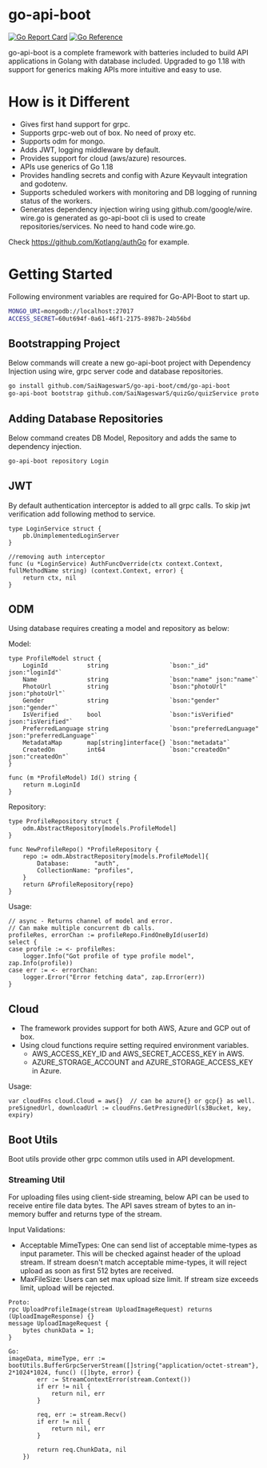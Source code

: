 # go-api-boot
[![Go Report Card](https://goreportcard.com/badge/github.com/SaiNageswarS/go-api-boot)](https://goreportcard.com/report/github.com/SaiNageswarS/go-api-boot) [![Go Reference](https://pkg.go.dev/badge/github.com/SaiNageswarS/go-api-boot.svg)](https://pkg.go.dev/github.com/SaiNageswarS/go-api-boot)

go-api-boot is a complete framework with batteries included to build API applications in Golang with database included. Upgraded to go 1.18 with support for generics making APIs more intuitive and easy to use.

# How is it Different

- Gives first hand support for grpc.
- Supports grpc-web out of box. No need of proxy etc.
- Supports odm for mongo.
- Adds JWT, logging middleware by default.
- Provides support for cloud (aws/azure) resources.
- APIs use generics of Go 1.18
- Provides handling secrets and config with Azure Keyvault integration and godotenv.
- Supports scheduled workers with monitoring and DB logging of running status of the workers.
- Generates dependency injection wiring using github.com/google/wire. wire.go is generated as go-api-boot cli is used to create repositories/services. No need to hand code wire.go.

Check https://github.com/Kotlang/authGo for example.

# Getting Started

Following environment variables are required for Go-API-Boot to start up.

```sh
MONGO_URI=mongodb://localhost:27017
ACCESS_SECRET=60ut694f-0a61-46f1-2175-8987b-24b56bd
```

## Bootstrapping Project
Below commands will create a new go-api-boot project with Dependency Injection using wire, grpc server code and database repositories.

```sh
go install github.com/SaiNageswarS/go-api-boot/cmd/go-api-boot
go-api-boot bootstrap github.com/SaiNageswarS/quizGo/quizService proto
```

## Adding Database Repositories
Below command creates DB Model, Repository and adds the same to dependency injection.

```sh
go-api-boot repository Login
```

## JWT

By default authentication interceptor is added to all grpc calls. To skip jwt verification
add following method to service.

```
type LoginService struct {
	pb.UnimplementedLoginServer
}

//removing auth interceptor
func (u *LoginService) AuthFuncOverride(ctx context.Context, fullMethodName string) (context.Context, error) {
	return ctx, nil
}
```

## ODM

Using database requires creating a model and repository as below:

Model:

```
type ProfileModel struct {
	LoginId           string                 `bson:"_id" json:"loginId"`
	Name              string                 `bson:"name" json:"name"`
	PhotoUrl          string                 `bson:"photoUrl" json:"photoUrl"`
	Gender            string                 `bson:"gender" json:"gender"`
	IsVerified        bool                   `bson:"isVerified" json:"isVerified"`
	PreferredLanguage string                 `bson:"preferredLanguage" json:"preferredLanguage"`
	MetadataMap       map[string]interface{} `bson:"metadata"`
	CreatedOn         int64                  `bson:"createdOn" json:"createdOn"`
}

func (m *ProfileModel) Id() string {
	return m.LoginId
}
```

Repository:

```
type ProfileRepository struct {
	odm.AbstractRepository[models.ProfileModel]
}

func NewProfileRepo() *ProfileRepository {
	repo := odm.AbstractRepository[models.ProfileModel]{
		Database:       "auth",
		CollectionName: "profiles",
	}
	return &ProfileRepository{repo}
}
```

Usage:

```
// async - Returns channel of model and error.
// Can make multiple concurrent db calls.
profileRes, errorChan := profileRepo.FindOneById(userId)
select {
case profile := <- profileRes:
	logger.Info("Got profile of type profile model", zap.Info(profile))
case err := <- errorChan:
	logger.Error("Error fetching data", zap.Error(err))
}
```

## Cloud

* The framework provides support for both AWS, Azure and GCP out of box.
* Using cloud functions require setting required environment variables.
	* AWS_ACCESS_KEY_ID and AWS_SECRET_ACCESS_KEY in AWS.
	* AZURE_STORAGE_ACCOUNT and AZURE_STORAGE_ACCESS_KEY in Azure.

Usage:
```
var cloudFns cloud.Cloud = aws{}  // can be azure{} or gcp{} as well.
preSignedUrl, downloadUrl := cloudFns.GetPresignedUrl(s3Bucket, key, expiry)
```

## Boot Utils
Boot utils provide other grpc common utils used in API development.

### Streaming Util
For uploading files using client-side streaming, below API can be used to receive entire file data bytes. The API saves stream of bytes to an in-memory buffer and returns type of the stream.

Input Validations: 
- Acceptable MimeTypes: One can send list of acceptable mime-types as input parameter. This will be checked against header of the upload stream. If stream doesn't match acceptable mime-types, it will reject upload as soon as first 512 bytes are received. 
- MaxFileSize: Users can set max upload size limit. If stream size exceeds limit, upload will be rejected.

```
Proto:
rpc UploadProfileImage(stream UploadImageRequest) returns (UploadImageResponse) {}
message UploadImageRequest {
    bytes chunkData = 1;
}

Go:
imageData, mimeType, err := bootUtils.BufferGrpcServerStream([]string{"application/octet-stream"}, 2*1024*1024, func() ([]byte, error) {
		err := StreamContextError(stream.Context())
		if err != nil {
			return nil, err
		}

		req, err := stream.Recv()
		if err != nil {
			return nil, err
		}

		return req.ChunkData, nil
	})
```
